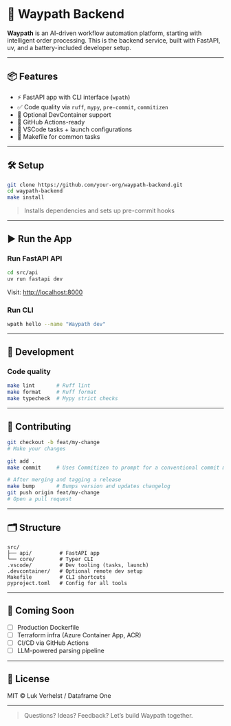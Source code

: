 # 🚀 Waypath Backend

**Waypath** is an AI-driven workflow automation platform, starting with intelligent order processing. This is the backend service, built with FastAPI, uv, and a battery-included developer setup.

---

## 📦 Features

- ⚡ FastAPI app with CLI interface (`wpath`)
- ✅ Code quality via `ruff`, `mypy`, `pre-commit`, `commitizen`
- 🐳 Optional DevContainer support
- 🔁 GitHub Actions-ready
- 🧪 VSCode tasks + launch configurations
- 🧰 Makefile for common tasks

---

## 🛠️ Setup

```bash
git clone https://github.com/your-org/waypath-backend.git
cd waypath-backend
make install
```

> Installs dependencies and sets up pre-commit hooks

---

## ▶️ Run the App

### Run FastAPI API
```bash
cd src/api
uv run fastapi dev
```

Visit: [http://localhost:8000](http://localhost:8000)

### Run CLI
```bash
wpath hello --name "Waypath dev"
```

---

## 🧪 Development

### Code quality
```bash
make lint       # Ruff lint
make format     # Ruff format
make typecheck  # Mypy strict checks
```

---

## 🚀 Contributing

```bash
git checkout -b feat/my-change
# Make your changes

git add .
make commit     # Uses Commitizen to prompt for a conventional commit message

# After merging and tagging a release
make bump       # Bumps version and updates changelog
git push origin feat/my-change
# Open a pull request
```

---

## 🗂 Structure

```
src/
├── api/         # FastAPI app
└── core/        # Typer CLI
.vscode/         # Dev tooling (tasks, launch)
.devcontainer/   # Optional remote dev setup
Makefile         # CLI shortcuts
pyproject.toml   # Config for all tools
```

---

## 🔮 Coming Soon

- [ ] Production Dockerfile
- [ ] Terraform infra (Azure Container App, ACR)
- [ ] CI/CD via GitHub Actions
- [ ] LLM-powered parsing pipeline

---

## 📜 License

MIT © Luk Verhelst / Dataframe One

---

> Questions? Ideas? Feedback? Let’s build Waypath together.
